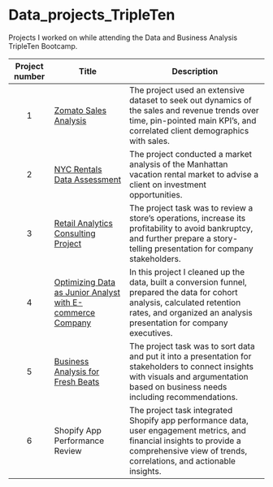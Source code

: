 # Data_projects_TripleTen
Projects I worked on while attending the Data and Business Analysis TripleTen Bootcamp. 


| Project number | Title | Description |
| :-----------: | ----------- |----------- |
| 1 | [Zomato Sales Analysis](https://public.tableau.com/app/profile/carly.avery/viz/Finalproject1FINAL/ZomatoSalesAnalysis)| The project used an extensive dataset to seek out dynamics of the sales and revenue trends over time, pin-pointed main KPI’s, and correlated client demographics with sales. |
| 2 | [NYC Rentals Data Assessment](https://docs.google.com/spreadsheets/d/1geopdO0LpZ-jmwdmkgN39Kw13dB0ZdJQMqlIqNIh1QE/edit?gid=898495646#gid=898495646) | The project conducted a market analysis of the Manhattan vacation rental market to advise a client on investment opportunities. |
| 3 | [Retail Analytics Consulting Project](https://drive.google.com/drive/folders/13z4H8bdjxPHRIJTnxaBoROi76qDZbMFr?dmr=1&ec=wgc-drive-globalnav-goto) | The project task was to review a store’s operations, increase its profitability to avoid bankruptcy, and further prepare a story-telling presentation for company stakeholders. |
| 4 | [Optimizing Data as Junior Analyst with E-commerce Company](https://docs.google.com/spreadsheets/d/1gWLRbsZgIp_NUdiNL3r0bbuAO1GRcPUYvwnHcNmZVEE/edit?gid=868644233#gid=868644233) | In this project I cleaned up the data, built a conversion funnel, prepared the data for cohort analysis, calculated retention rates, and organized an analysis presentation for company executives. |
| 5 | [Business Analysis for Fresh Beats](https://docs.google.com/document/d/1fT3JuSu2Tsp6R4nyOXCct6xcuGmGTi2UN9Jdj9wcJg4/edit?tab=t.0) | The project task was to sort data and put it into a presentation for stakeholders to connect insights with visuals and argumentation based on business needs including recommendations. |
| 6 | Shopify App Performance Review | The project task integrated Shopify app performance data, user engagement metrics, and financial insights to provide a comprehensive view of trends, correlations, and actionable insights. 
